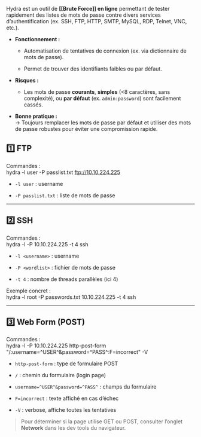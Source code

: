 Hydra est un outil de **[[Brute Force]] en ligne** permettant de tester rapidement des listes de mots de passe contre divers services d’authentification (ex. SSH, FTP, HTTP, SMTP, MySQL, RDP, Telnet, VNC, etc.).

- **Fonctionnement :**
    
    - Automatisation de tentatives de connexion (ex. via dictionnaire de mots de passe).
        
    - Permet de trouver des identifiants faibles ou par défaut.
        
- **Risques :**
    
    - Les mots de passe **courants**, **simples** (<8 caractères, sans complexité), ou **par défaut** (ex. `admin:password`) sont facilement cassés.
        
- **Bonne pratique :**  
    → Toujours remplacer les mots de passe par défaut et utiliser des mots de passe robustes pour éviter une compromission rapide.



## 1️⃣ FTP

Commandes :  
hydra -l user -P passlist.txt ftp://10.10.224.225

- `-l user` : username
    
- `-P passlist.txt` : liste de mots de passe
    

---

## 2️⃣ SSH

Commandes :  
hydra -l <username> -P <full path to pass> 10.10.224.225 -t 4 ssh

- `-l <username>` : username
    
- `-P <wordlist>` : fichier de mots de passe
    
- `-t 4` : nombre de threads parallèles (ici 4)
    

Exemple concret :  
hydra -l root -P passwords.txt 10.10.224.225 -t 4 ssh

---

## 3️⃣ Web Form (POST)

Commandes :  
hydra -l <username> -P <wordlist> 10.10.224.225 http-post-form "/:username=^USER^&password=^PASS^:F=incorrect" -V

- `http-post-form` : type de formulaire POST
    
- `/` : chemin du formulaire (login page)
    
- `username=^USER^&password=^PASS^` : champs du formulaire
    
- `F=incorrect` : texte affiché en cas d’échec
    
- `-V` : verbose, affiche toutes les tentatives
    

> Pour déterminer si la page utilise GET ou POST, consulter l’onglet **Network** dans les dev tools du navigateur.